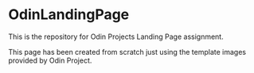 # OdinLandingPage

This is the repository for Odin Projects Landing Page assignment.

This page has been created from scratch just using the template images provided by Odin Project.
